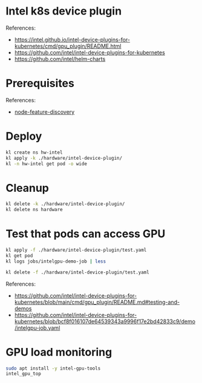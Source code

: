 
# Intel k8s device plugin

References:
- https://intel.github.io/intel-device-plugins-for-kubernetes/cmd/gpu_plugin/README.html
- https://github.com/intel/intel-device-plugins-for-kubernetes
- https://github.com/intel/helm-charts

# Prerequisites

References:
- [node-feature-discovery](../node-feature-discovery/readme.md)

# Deploy

```bash
kl create ns hw-intel
kl apply -k ./hardware/intel-device-plugin/
kl -n hw-intel get pod -o wide
```

# Cleanup

```bash
kl delete -k ./hardware/intel-device-plugin/
kl delete ns hardware
```

# Test that pods can access GPU

```bash
kl apply -f ./hardware/intel-device-plugin/test.yaml
kl get pod
kl logs jobs/intelgpu-demo-job | less

kl delete -f ./hardware/intel-device-plugin/test.yaml
```

References:
- https://github.com/intel/intel-device-plugins-for-kubernetes/blob/main/cmd/gpu_plugin/README.md#testing-and-demos
- https://github.com/intel/intel-device-plugins-for-kubernetes/blob/bcf8f016107de64539343a9996f17e2bd42833c9/demo/intelgpu-job.yaml

# GPU load monitoring

```bash
sudo apt install -y intel-gpu-tools
intel_gpu_top
```
